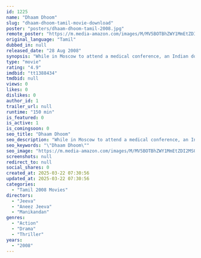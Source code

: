```yaml
---
id: 1225
name: "Dhaam Dhoom"
slug: "dhaam-dhoom-tamil-movie-download"
poster: "posters/dhaam-dhoom-tamil-2008.jpg"
remote_poster: "https://m.media-amazon.com/images/M/MV5BOTBhZWY1MmEtZDI2MS00MjlhLWFjY2ItZGViMGE1NjA4MzYyXkEyXkFqcGdeQXVyMTEzNzg0Mjkx._V1_SX300.jpg"
original_language: "Tamil"
dubbed_in: null
released_date: "28 Aug 2008"
synopsis: "While in Moscow to attend a medical conference, an Indian doctor finds himself framed for a murder he didn't commit."
type: "movie"
rating: "4.9"
imdbid: "tt1388434"
tmdbid: null
views: 0
likes: 0
dislikes: 0
author_id: 1
trailer_url: null
runtime: "150 min"
is_featured: 0
is_active: 1
is_comingsoon: 0
seo_title: "Dhaam Dhoom"
seo_description: "While in Moscow to attend a medical conference, an Indian doctor finds himself framed for a murder he didn't commit."
seo_keywords: "\"Dhaam Dhoom\""
seo_image: "https://m.media-amazon.com/images/M/MV5BOTBhZWY1MmEtZDI2MS00MjlhLWFjY2ItZGViMGE1NjA4MzYyXkEyXkFqcGdeQXVyMTEzNzg0Mjkx._V1_SX300.jpg"
screenshots: null
redirect_to: null
social_shares: 0
created_at: 2025-03-22 07:30:56
updated_at: 2025-03-22 07:30:56
categories:
  - "Tamil 2008 Movies"
directors:
  - "Jeeva"
  - "Aneez Jeeva"
  - "Manikandan"
genres:
  - "Action"
  - "Drama"
  - "Thriller"
years:
  - "2008"
---
```

